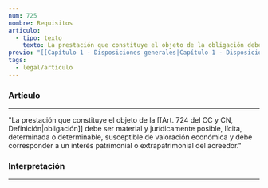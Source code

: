 ```yaml
---
num: 725
nombre: Requisitos
articulo:
  - tipo: texto
    texto: La prestación que constituye el objeto de la obligación debe ser material y jurídicamente posible, lícita, determinada o determinable, susceptible de valoración económica y debe corresponder a un interés patrimonial o extrapatrimonial del acreedor.
previo: "[[Capítulo 1 - Disposiciones generales|Capítulo 1 - Disposiciones generales]]"
tags:
  - legal/articulo
---
```

### Artículo
---
"La prestación que constituye el objeto de la [[Art. 724 del CC y CN, Definición|obligación]] debe ser material y jurídicamente posible, lícita, determinada o determinable, susceptible de valoración económica y debe corresponder a un interés patrimonial o extrapatrimonial del acreedor."

### Interpretación
---
